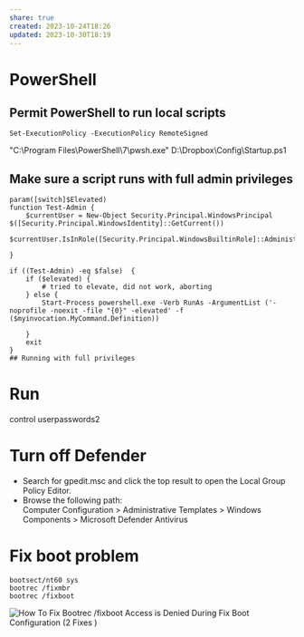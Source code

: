 ```yaml
---
share: true
created: 2023-10-24T18:26
updated: 2023-10-30T18:19
---
```

# PowerShell

## Permit PowerShell to run local scripts

```
Set-ExecutionPolicy -ExecutionPolicy RemoteSigned
```

"C:\Program Files\PowerShell\7\pwsh.exe" D:\Dropbox\Config\Startup.ps1

## Make sure a script runs with full admin privileges
```
param([switch]$Elevated)
function Test-Admin {
    $currentUser = New-Object Security.Principal.WindowsPrincipal $([Security.Principal.WindowsIdentity]::GetCurrent())
    $currentUser.IsInRole([Security.Principal.WindowsBuiltinRole]::Administrator)

}

if ((Test-Admin) -eq $false)  {
    if ($elevated) {
        # tried to elevate, did not work, aborting
    } else {
        Start-Process powershell.exe -Verb RunAs -ArgumentList ('-noprofile -noexit -file "{0}" -elevated' -f ($myinvocation.MyCommand.Definition))

    }
    exit
}
## Running with full privileges
```

# Run

control userpasswords2

# Turn off Defender

- Search for gpedit.msc and click the top result to open the Local Group Policy Editor.
- Browse the following path:  
    Computer Configuration > Administrative Templates > Windows Components > Microsoft Defender Antivirus

# Fix boot problem
```
bootsect/nt60 sys
bootrec /fixmbr
bootrec /fixboot
```

![How To Fix Bootrec /fixboot Access is Denied During Fix Boot Configuration (2 Fixes )](https://www.youtube.com/watch?reload=9&v=lRCyb7FzWFY)
